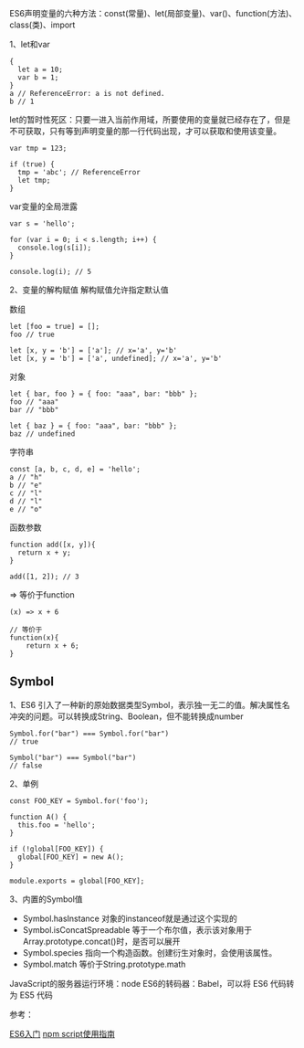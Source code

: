 ES6声明变量的六种方法：const(常量)、let(局部变量)、var()、function(方法)、class(类)、import

1、let和var

```
{
  let a = 10;
  var b = 1;
}
a // ReferenceError: a is not defined.
b // 1
```

let的暂时性死区：只要一进入当前作用域，所要使用的变量就已经存在了，但是不可获取，只有等到声明变量的那一行代码出现，才可以获取和使用该变量。
```
var tmp = 123;

if (true) {
  tmp = 'abc'; // ReferenceError
  let tmp;
}

```

var变量的全局泄露

```
var s = 'hello';

for (var i = 0; i < s.length; i++) {
  console.log(s[i]);
}

console.log(i); // 5
```

2、变量的解构赋值
解构赋值允许指定默认值

数组
```
let [foo = true] = [];
foo // true

let [x, y = 'b'] = ['a']; // x='a', y='b'
let [x, y = 'b'] = ['a', undefined]; // x='a', y='b'
```

对象

```
let { bar, foo } = { foo: "aaa", bar: "bbb" };
foo // "aaa"
bar // "bbb"

let { baz } = { foo: "aaa", bar: "bbb" };
baz // undefined
```

字符串
```
const [a, b, c, d, e] = 'hello';
a // "h"
b // "e"
c // "l"
d // "l"
e // "o"
```

函数参数
```
function add([x, y]){
  return x + y;
}

add([1, 2]); // 3
```

=> 等价于function
```
(x) => x + 6

// 等价于
function(x){
    return x + 6;
}
```

## Symbol
1、ES6 引入了一种新的原始数据类型Symbol，表示独一无二的值。解决属性名冲突的问题。可以转换成String、Boolean，但不能转换成number

```
Symbol.for("bar") === Symbol.for("bar")
// true

Symbol("bar") === Symbol("bar")
// false
```

2、单例
```
const FOO_KEY = Symbol.for('foo');

function A() {
  this.foo = 'hello';
}

if (!global[FOO_KEY]) {
  global[FOO_KEY] = new A();
}

module.exports = global[FOO_KEY];
```

3、内置的Symbol值

+ Symbol.hasInstance 对象的instanceof就是通过这个实现的
+ Symbol.isConcatSpreadable 等于一个布尔值，表示该对象用于Array.prototype.concat()时，是否可以展开
+ Symbol.species 指向一个构造函数。创建衍生对象时，会使用该属性。
+ Symbol.match 等价于String.prototype.math


JavaScript的服务器运行环境：node
ES6的转码器：Babel，可以将 ES6 代码转为 ES5 代码

参考：

[ES6入门](http://es6.ruanyifeng.com)
[npm script使用指南](http://www.ruanyifeng.com/blog/2016/10/npm_scripts.html)
